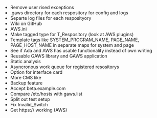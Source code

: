 * Remove user rised exceptions
* .gaws directory for each respository for config and logs
* Separte log files for each resposityory
* Wiki on GitHub
* AWS.ini
* Make tagged type for T_Respository (look at AWS plugins)
* Template tags like SYSTEM_PROGRAM_NAME, PAGE_NAME, PAGE_HOST_NAME in separate maps for system and page
* See if Ada and AWS has usable functionality instead of own writing
* Reusable GAWS library and GAWS application
* Static analysis
* Asyncronous work queue for registered resositorys
* Option for interface card
* More CMS like
* Backup feature
* Accept beta.example.com
* Compare /etc/hosts with gaws.list
* Split out test setup
* Fix Invalid_Switch
* Get https:// working (AWS)

